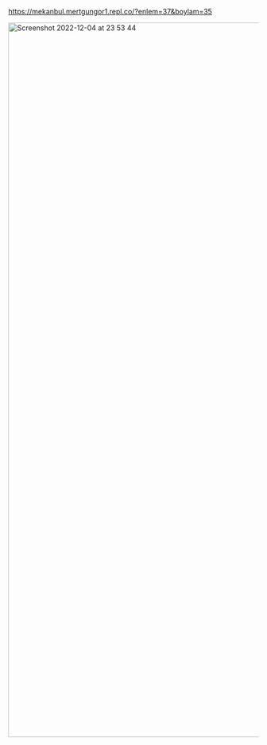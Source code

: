 https://mekanbul.mertgungor1.repl.co/?enlem=37&boylam=35


<img width="1438" alt="Screenshot 2022-12-04 at 23 53 44" src="https://user-images.githubusercontent.com/93192514/205515034-50a5dcd0-6860-40e7-9aab-ec6865d11671.png">
